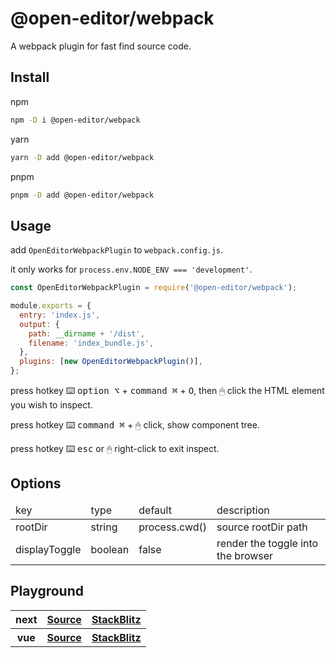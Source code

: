# @open-editor/webpack

A webpack plugin for fast find source code.

## Install

npm

```bash
npm -D i @open-editor/webpack
```

yarn

```bash
yarn -D add @open-editor/webpack
```

pnpm

```bash
pnpm -D add @open-editor/webpack
```

## Usage

add `OpenEditorWebpackPlugin` to `webpack.config.js`.

it only works for `process.env.NODE_ENV === 'development'`.

```js
const OpenEditorWebpackPlugin = require('@open-editor/webpack');

module.exports = {
  entry: 'index.js',
  output: {
    path: __dirname + '/dist',
    filename: 'index_bundle.js',
  },
  plugins: [new OpenEditorWebpackPlugin()],
};
```

press hotkey ⌨️ <kbd>option ⌥</kbd> + <kbd>command ⌘</kbd> + <kbd>O</kbd>, then 🖱 click the HTML element you wish to inspect.

press hotkey ⌨️ <kbd>command ⌘</kbd> + 🖱 click, show component tree.

press hotkey ⌨️ <kbd>esc</kbd> or 🖱 right-click to exit inspect.

## Options

<table>
  <thead>
    <tr>
      <td>key</td>
      <td>type</td>
      <td>default</td>
      <td>description</td>
    </tr>
  </thead>
  <tbody>
    <tr>
      <td>rootDir</td>
      <td>string</td>
      <td>process.cwd()</td>
      <td>source rootDir path</td>
    </tr>
    <tr>
      <td>displayToggle</td>
      <td>boolean</td>
      <td>false</td>
      <td>render the toggle into the browser</td>
    </tr>
  </tbody>
</table>

## Playground

<table>
  <tbody>
    <tr>
      <th>next</th>
      <th>
        <a
          target="_black"
          href="https://github.com/zjxxxxxxxxx/open-editor/tree/main/playground/webpack-next"
        >
          Source
        </a>
      </th>
      <th>
        <a
          target="_black"
          href="https://stackblitz.com/github/zjxxxxxxxxx/open-editor/tree/main/playground/webpack-next"
        >
          StackBlitz
        </a>
      </th>
    </tr>
    <tr>
      <th>vue</th>
      <th>
        <a
          target="_black"
          href="https://github.com/zjxxxxxxxxx/open-editor/tree/main/playground/webpack-vue"
        >
          Source
        </a>
      </th>
      <th>
        <a
          target="_black"
          href="https://stackblitz.com/github/zjxxxxxxxxx/open-editor/tree/main/playground/webpack-vue"
        >
          StackBlitz
        </a>
      </th>
    </tr>
  </tbody>
</table>
